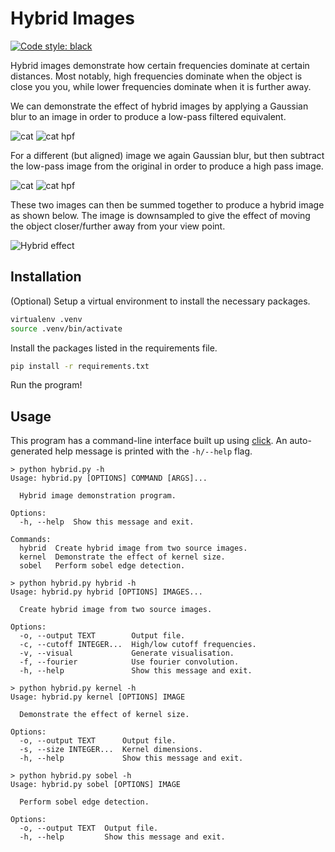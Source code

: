 # Hybrid Images

[![Code style: black](https://img.shields.io/badge/code%20style-black-000000.svg)](https://github.com/python/black)

Hybrid images demonstrate how certain frequencies dominate at certain distances.
Most notably, high frequencies dominate when the object is close you you, while lower frequencies dominate when it is further away.

We can demonstrate the effect of hybrid images by applying a Gaussian blur to an image in order to produce a low-pass filtered equivalent.

![cat](./data/dog.bmp) ![cat hpf](./Output/low.jpg)

For a different (but aligned) image we again Gaussian blur, but then subtract the low-pass image from the original in order to produce a high pass image.

![cat](./data/cat.bmp) ![cat hpf](./Output/high.jpg)

These two images can then be summed together to produce a hybrid image as shown below.
The image is downsampled to give the effect of moving the object closer/further away from your view point.

![Hybrid effect](./Output/visual.jpg)

## Installation

(Optional) Setup a virtual environment to install the necessary packages.

```bash
virtualenv .venv
source .venv/bin/activate
```

Install the packages listed in the requirements file.

```bash
pip install -r requirements.txt
```

Run the program!

## Usage

This program has a command-line interface built up using [click](https://github.com/pallets/click).
An auto-generated help message is printed with the `-h/--help` flag.

```
> python hybrid.py -h
Usage: hybrid.py [OPTIONS] COMMAND [ARGS]...

  Hybrid image demonstration program.

Options:
  -h, --help  Show this message and exit.

Commands:
  hybrid  Create hybrid image from two source images.
  kernel  Demonstrate the effect of kernel size.
  sobel   Perform sobel edge detection.
```

```
> python hybrid.py hybrid -h
Usage: hybrid.py hybrid [OPTIONS] IMAGES...

  Create hybrid image from two source images.

Options:
  -o, --output TEXT        Output file.
  -c, --cutoff INTEGER...  High/low cutoff frequencies.
  -v, --visual             Generate visualisation.
  -f, --fourier            Use fourier convolution.
  -h, --help               Show this message and exit.
```

```
> python hybrid.py kernel -h
Usage: hybrid.py kernel [OPTIONS] IMAGE

  Demonstrate the effect of kernel size.

Options:
  -o, --output TEXT      Output file.
  -s, --size INTEGER...  Kernel dimensions.
  -h, --help             Show this message and exit.
```

```
> python hybrid.py sobel -h
Usage: hybrid.py sobel [OPTIONS] IMAGE

  Perform sobel edge detection.

Options:
  -o, --output TEXT  Output file.
  -h, --help         Show this message and exit.
```

